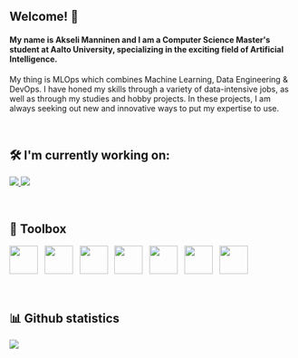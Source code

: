 ## Welcome! 👋
#### My name is Akseli Manninen and I am a Computer Science Master's student at Aalto University, specializing in the exciting field of Artificial Intelligence.

My thing is MLOps which combines Machine Learning, Data Engineering & DevOps. I have honed my skills through a variety of data-intensive jobs, as well as through my studies and hobby projects. In these projects, I am always seeking out new and innovative ways to put my expertise to use.

<br />

## 🛠️ I'm currently working on:

<p align=left>
    <a href="https://github.com/AkseliManninen/Electricity-Data-Project">
      <img src="https://github-readme-stats.vercel.app/api/pin/?username=AkseliManninen&repo=Electricity-Data-Project&theme=dark" />
    </a>
    <a href="https://github.com/AkseliManninen/Sleep-Analysis-ML">
      <img src="https://github-readme-stats.vercel.app/api/pin/?username=AkseliManninen&repo=Sleep-Analysis-ML&theme=dark" />
    </a>
</p>

<br />

## 🧰 Toolbox

<p align=left>
    <img height=50 src="https://cdn.jsdelivr.net/gh/devicons/devicon/icons/python/python-original.svg"/>  &nbsp;
    <img height=50 src="https://cdn.jsdelivr.net/gh/devicons/devicon/icons/scala/scala-original-wordmark.svg" />  &nbsp;
    <img height=50 src="https://cdn.jsdelivr.net/gh/devicons/devicon/icons/r/r-original.svg" />  &nbsp;
    <img height=50 src="https://cdn.jsdelivr.net/gh/devicons/devicon/icons/terraform/terraform-original.svg" />  &nbsp;
    <img height=50 src="https://cdn.jsdelivr.net/gh/devicons/devicon/icons/mysql/mysql-original-wordmark.svg" />  &nbsp;
    <img height=50 src="https://cdn.jsdelivr.net/gh/devicons/devicon/icons/git/git-plain.svg"/>  &nbsp;
    <img height=50 src="https://cdn.jsdelivr.net/gh/devicons/devicon/icons/amazonwebservices/amazonwebservices-original-wordmark.svg"/>
</p>

<br />

## 📊 Github statistics
<p align=left>
<img src="https://github-readme-streak-stats.herokuapp.com/?user=akselimanninen&theme=dark"/>
<p>
    
<!--
**AkseliManninen/AkseliManninen** is a ✨ _special_ ✨ repository because its `README.md` (this file) appears on your GitHub profile.

Here are some ideas to get you started:

- 🔭 I’m currently working on ...
- 🌱 I’m currently learning ...
- 👯 I’m looking to collaborate on ...
- 🤔 I’m looking for help with ...
- 💬 Ask me about ...
- 📫 How to reach me: ...
- 😄 Pronouns: ...
- ⚡ Fun fact: ...
# Hiden elements to be used later
# Top Languages
[![Top Langs](https://github-readme-stats.vercel.app/api/top-langs/?username=AkseliManninen&hide=jupyter%20notebook)](https://github.com/AkseliManninen/github-readme-stats)

[![Readme Card](https://github-readme-stats.vercel.app/api/pin/?username=AkseliManninen&repo=Electricity-Data-Project&theme=dark&)](https://github.com/AkseliManninen/Electricity-Data-Project)
[![Readme Card](https://github-readme-stats.vercel.app/api/pin/?username=AkseliManninen&repo=Sleep-Analysis-ML&theme=dark)](https://github.com/AkseliManninen/Sleep-Analysis-ML)

# To be used later
# Top languages
[![Top Langs](https://github-readme-stats.vercel.app/api/top-langs/?username=AkseliManninen)](https://github.com/AkseliManninen/github-readme-stats)
# Ghub stats
![Anurag's GitHub stats](https://github-readme-stats.vercel.app/api?username=AkseliManninen&show_icons=true&theme=dark&hide=stars,prs,issues,contribs)
-->


